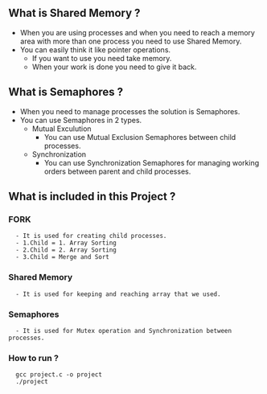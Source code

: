 ## What is Shared Memory ? 
   - When you are using processes and when you need to reach a memory area with more than one process you need to use Shared Memory. 
   - You can easily think it like pointer operations.
     - If you want to use you need take memory.
     - When your work is done you need to give it back.
 
## What is Semaphores ?
   - When you need to manage processes the solution is Semaphores.
   - You can use Semaphores in 2 types. 
     - Mutual Exculution
       - You can use Mutual Exclusion Semaphores between child processes.
     - Synchronization
       - You can use Synchronization Semaphores for managing working orders between parent and child processes.
   
## What is included in this Project ?  
  ### FORK
      - It is used for creating child processes. 
      - 1.Child = 1. Array Sorting  
      - 2.Child = 2. Array Sorting  
      - 3.Child = Merge and Sort

  ### Shared Memory
      - It is used for keeping and reaching array that we used.
  
  ### Semaphores
      - It is used for Mutex operation and Synchronization between processes.
  
  ### How to run ?
      gcc project.c -o project
      ./project

